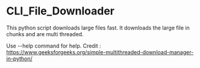 # CLI_File_Downloader
This python script downloads large files fast. It downloads the large file in chunks and are multi threaded.

Use --help command for help.
Credit : https://www.geeksforgeeks.org/simple-multithreaded-download-manager-in-python/
